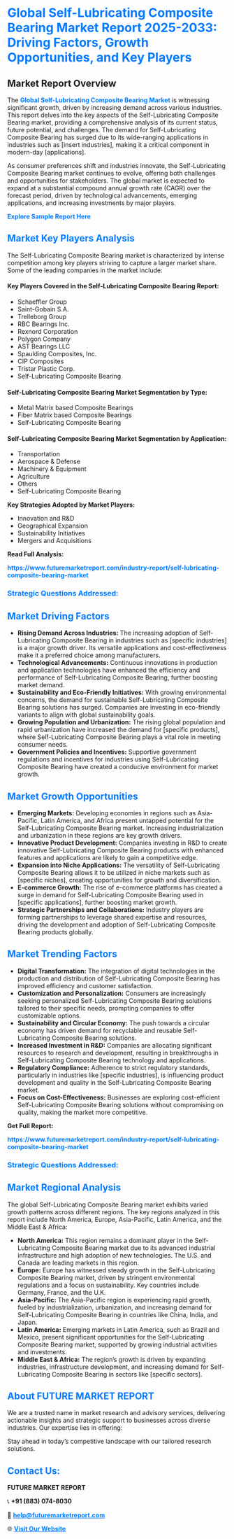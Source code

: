 <h1 style="color: #007BFF;">Global Self-Lubricating Composite Bearing Market Report 2025-2033: Driving Factors, Growth Opportunities, and Key Players</h1>

<section id="overview">
<h2>Market Report Overview</h2>
<p>The <a href="https://www.futuremarketreport.com/industry-report/self-lubricating-composite-bearing-market" style="color: #007BFF; text-decoration: none;"><strong>Global Self-Lubricating Composite Bearing Market</strong></a> is witnessing significant growth, driven by increasing demand across various industries. This report delves into the key aspects of the Self-Lubricating Composite Bearing market, providing a comprehensive analysis of its current status, future potential, and challenges. The demand for Self-Lubricating Composite Bearing has surged due to its wide-ranging applications in industries such as [insert industries], making it a critical component in modern-day [applications].</p>
<p>As consumer preferences shift and industries innovate, the Self-Lubricating Composite Bearing market continues to evolve, offering both challenges and opportunities for stakeholders. The global market is expected to expand at a substantial compound annual growth rate (CAGR) over the forecast period, driven by technological advancements, emerging applications, and increasing investments by major players.</p>
</section>

<section id="overview">
<p><a href="https://www.futuremarketreport.com/request-sample/reportId=99778" style="color: #007BFF; text-decoration: none;"><strong>Explore Sample Report Here</strong></a></p>
</section>

<section id="key-players">
<h2 style="color: #007BFF;">Market Key Players Analysis</h2>
<p>The Self-Lubricating Composite Bearing market is characterized by intense competition among key players striving to capture a larger market share. Some of the leading companies in the market include:</p>
<h4>Key Players Covered in the Self-Lubricating Composite Bearing Report:</h4>
<ul><li>Schaeffler Group</li><li>Saint-Gobain S.A.</li><li>Trelleborg Group</li><li>RBC Bearings Inc.</li><li>Rexnord Corporation</li><li>Polygon Company</li><li>AST Bearings LLC</li><li>Spaulding Composites, Inc.</li><li>CIP Composites</li><li>Tristar Plastic Corp.</li><li>Self-Lubricating Composite Bearing</li></ul>
<h4>Self-Lubricating Composite Bearing Market Segmentation by Type:</h4>
<ul><li>Metal Matrix based Composite Bearings</li><li>Fiber Matrix based Composite Bearings</li><li>Self-Lubricating Composite Bearing</li></ul>

<h4>Self-Lubricating Composite Bearing Market Segmentation by Application:</h4>
<ul><li>Transportation</li><li>Aerospace &amp; Defense</li><li>Machinery &amp; Equipment</li><li>Agriculture</li><li>Others</li><li>Self-Lubricating Composite Bearing</li></ul>
<p><strong>Key Strategies Adopted by Market Players:</strong></p>
<ul>
<li>Innovation and R&D</li>
<li>Geographical Expansion</li>
<li>Sustainability Initiatives</li>
<li>Mergers and Acquisitions</li>
</ul>
</section>

<section>
<p><strong>Read Full Analysis: </strong></p><a href="https://www.futuremarketreport.com/industry-report/self-lubricating-composite-bearing-market" style="color: #007BFF; text-decoration: none;"><strong>https://www.futuremarketreport.com/industry-report/self-lubricating-composite-bearing-market</strong></a>
<h3 style="color: #007BFF;">Strategic Questions Addressed:</h3>
</section>

<section id="driving-factors">
<h2 style="color: #007BFF;">Market Driving Factors</h2>
<ul>
<li><strong>Rising Demand Across Industries:</strong> The increasing adoption of Self-Lubricating Composite Bearing in industries such as [specific industries] is a major growth driver. Its versatile applications and cost-effectiveness make it a preferred choice among manufacturers.</li>
<li><strong>Technological Advancements:</strong> Continuous innovations in production and application technologies have enhanced the efficiency and performance of Self-Lubricating Composite Bearing, further boosting market demand.</li>
<li><strong>Sustainability and Eco-Friendly Initiatives:</strong> With growing environmental concerns, the demand for sustainable Self-Lubricating Composite Bearing solutions has surged. Companies are investing in eco-friendly variants to align with global sustainability goals.</li>
<li><strong>Growing Population and Urbanization:</strong> The rising global population and rapid urbanization have increased the demand for [specific products], where Self-Lubricating Composite Bearing plays a vital role in meeting consumer needs.</li>
<li><strong>Government Policies and Incentives:</strong> Supportive government regulations and incentives for industries using Self-Lubricating Composite Bearing have created a conducive environment for market growth.</li>
</ul>
</section>

<section id="growth-opportunities">
<h2 style="color: #007BFF;">Market Growth Opportunities</h2>
<ul>
<li><strong>Emerging Markets:</strong> Developing economies in regions such as Asia-Pacific, Latin America, and Africa present untapped potential for the Self-Lubricating Composite Bearing market. Increasing industrialization and urbanization in these regions are key growth drivers.</li>
<li><strong>Innovative Product Development:</strong> Companies investing in R&D to create innovative Self-Lubricating Composite Bearing products with enhanced features and applications are likely to gain a competitive edge.</li>
<li><strong>Expansion into Niche Applications:</strong> The versatility of Self-Lubricating Composite Bearing allows it to be utilized in niche markets such as [specific niches], creating opportunities for growth and diversification.</li>
<li><strong>E-commerce Growth:</strong> The rise of e-commerce platforms has created a surge in demand for Self-Lubricating Composite Bearing used in [specific applications], further boosting market growth.</li>
<li><strong>Strategic Partnerships and Collaborations:</strong> Industry players are forming partnerships to leverage shared expertise and resources, driving the development and adoption of Self-Lubricating Composite Bearing products globally.</li>
</ul>
</section>

<section id="trending-factors">
<h2 style="color: #007BFF;">Market Trending Factors</h2>
<ul>
<li><strong>Digital Transformation:</strong> The integration of digital technologies in the production and distribution of Self-Lubricating Composite Bearing has improved efficiency and customer satisfaction.</li>
<li><strong>Customization and Personalization:</strong> Consumers are increasingly seeking personalized Self-Lubricating Composite Bearing solutions tailored to their specific needs, prompting companies to offer customizable options.</li>
<li><strong>Sustainability and Circular Economy:</strong> The push towards a circular economy has driven demand for recyclable and reusable Self-Lubricating Composite Bearing solutions.</li>
<li><strong>Increased Investment in R&D:</strong> Companies are allocating significant resources to research and development, resulting in breakthroughs in Self-Lubricating Composite Bearing technology and applications.</li>
<li><strong>Regulatory Compliance:</strong> Adherence to strict regulatory standards, particularly in industries like [specific industries], is influencing product development and quality in the Self-Lubricating Composite Bearing market.</li>
<li><strong>Focus on Cost-Effectiveness:</strong> Businesses are exploring cost-efficient Self-Lubricating Composite Bearing solutions without compromising on quality, making the market more competitive.</li>
</ul>
</section>

<section>
<p><strong>Get Full Report: </strong></p><a href="https://www.futuremarketreport.com/industry-report/self-lubricating-composite-bearing-market" style="color: #007BFF; text-decoration: none;"><strong>https://www.futuremarketreport.com/industry-report/self-lubricating-composite-bearing-market</strong></a>
<h3 style="color: #007BFF;">Strategic Questions Addressed:</h3>
</section>


<section id="regional-analysis">
<h2 style="color: #007BFF;">Market Regional Analysis</h2>
<p>The global Self-Lubricating Composite Bearing market exhibits varied growth patterns across different regions. The key regions analyzed in this report include North America, Europe, Asia-Pacific, Latin America, and the Middle East & Africa:</p>
<ul>
<li><strong>North America:</strong> This region remains a dominant player in the Self-Lubricating Composite Bearing market due to its advanced industrial infrastructure and high adoption of new technologies. The U.S. and Canada are leading markets in this region.</li>
<li><strong>Europe:</strong> Europe has witnessed steady growth in the Self-Lubricating Composite Bearing market, driven by stringent environmental regulations and a focus on sustainability. Key countries include Germany, France, and the U.K.</li>
<li><strong>Asia-Pacific:</strong> The Asia-Pacific region is experiencing rapid growth, fueled by industrialization, urbanization, and increasing demand for Self-Lubricating Composite Bearing in countries like China, India, and Japan.</li>
<li><strong>Latin America:</strong> Emerging markets in Latin America, such as Brazil and Mexico, present significant opportunities for the Self-Lubricating Composite Bearing market, supported by growing industrial activities and investments.</li>
<li><strong>Middle East & Africa:</strong> The region’s growth is driven by expanding industries, infrastructure development, and increasing demand for Self-Lubricating Composite Bearing in sectors like [specific sectors].</li>
</ul>
</section>

<footer>
<h2 style="color: #007BFF;">About FUTURE MARKET REPORT</h2>
<p>We are a trusted name in market research and advisory services, delivering actionable insights and strategic support to businesses across diverse industries. Our expertise lies in offering:</p>

<p>Stay ahead in today’s competitive landscape with our tailored research solutions.</p>

<h2 style="color: #007BFF;">Contact Us:</h2>
<p><strong>FUTURE MARKET REPORT</strong></p>
<p>📞 <strong>+91 (883) 074-8030</strong></p>
<p>📧 <strong><a href="mailto:help@futuremarketreport.com" style="color: #007BFF;">help@futuremarketreport.com</a></strong></p>
<p>🌐 <strong><a href="https://www.futuremarketreport.com/" style="color: #007BFF;">Visit Our Website</a></strong></p>
</footer>